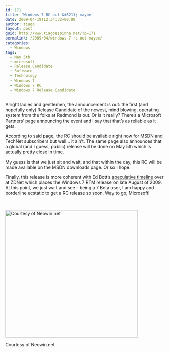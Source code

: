 ```yaml
---
id: 171
title: 'Windows 7 RC out &#8211; maybe'
date: 2009-04-19T12:34:32+00:00
author: tiago
layout: post
guid: http://www.tiagoespinha.net/?p=171
permalink: /2009/04/windows-7-rc-out-maybe/
categories:
  - Windows
tags:
  - May 5th
  - microsoft
  - Release Candidate
  - Software
  - Technology
  - Windows 7
  - Windows 7 RC
  - Windows 7 Release Candidate
---
```

Alright ladies and gentlemen, the announcement is out: the first (and hopefully only) Release Candidate of the newest, mind blowing, operating system from the folks at Redmond is out. Or is it really? There&#8217;s a Microsoft Partners&#8217; <a href="https://partner.microsoft.com/US/40084742" target="_blank">page</a> announcing the event and I say that that&#8217;s as reliable as it gets.

According to said page, the RC should be available right now for MSDN and TechNet subscribers but well&#8230; it ain&#8217;t. The same page also announces that a global (and I guess, public) release will be done on May 5th which is actually pretty close in time.

My guess is that we just sit and wait, and that within the day, this RC will be made available on the MSDN downloads page. Or so I hope.

Finally, this release is more coherent with Ed Bott&#8217;s <a href="http://blogs.zdnet.com/Bott/?p=751" target="_blank">speculative timeline</a> over at ZDNet which places the Windows 7 RTM release on late August of 2009. At this point, we just wait and see &#8211; being a 7 Beta user, I am happy and borderline ecstatic to get a RC release so soon. Way to go, Microsoft!

 

<div id="attachment_172" style="width: 430px" class="wp-caption alignnone">
  <a href="http://www.tiagoespinha.net/wp-content/uploads/2009/04/partner.png" rel="lightbox[171]" title="Microsoft Partners"><img class="size-full wp-image-172" title="Microsoft Partners" src="http://www.tiagoespinha.net/wp-content/uploads/2009/04/partner.png" alt="Courtesy of Neowin.net" width="420" height="403" srcset="https://www.tiagoespinha.net/wp-content/uploads/2009/04/partner.png 700w, https://www.tiagoespinha.net/wp-content/uploads/2009/04/partner-300x288.png 300w" sizes="(max-width: 420px) 100vw, 420px" /></a>
  
  <p class="wp-caption-text">
    Courtesy of Neowin.net
  </p>
</div>